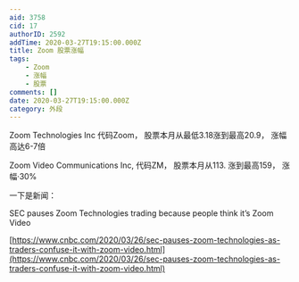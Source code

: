 ```yaml
---
aid: 3758
cid: 17
authorID: 2592
addTime: 2020-03-27T19:15:00.000Z
title: Zoom 股票涨幅
tags:
    - Zoom
    - 涨幅
    - 股票
comments: []
date: 2020-03-27T19:15:00.000Z
category: 外段
---
```


Zoom Technologies Inc 代码Zoom， 股票本月从最低3.18涨到最高20.9， 涨幅高达6-7倍

Zoom Video Communications Inc, 代码ZM， 股票本月从113. 涨到最高159， 涨幅·30%

一下是新闻：

SEC pauses Zoom Technologies trading because people think it’s Zoom Video

[https://www.cnbc.com/2020/03/26/sec-pauses-zoom-technologies-as-traders-confuse-it-with-zoom-video.html](https://www.cnbc.com/2020/03/26/sec-pauses-zoom-technologies-as-traders-confuse-it-with-zoom-video.html)

